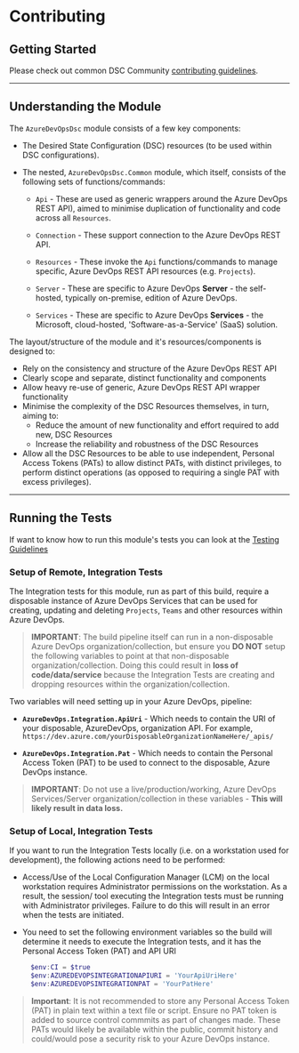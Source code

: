 # Contributing

## Getting Started

Please check out common DSC Community [contributing guidelines](https://dsccommunity.org/guidelines/contributing).

---

## Understanding the Module

The `AzureDevOpsDsc` module consists of a few key components:

* The Desired State Configuration (DSC) resources (to be used within DSC configurations).

* The nested, `AzureDevOpsDsc.Common` module, which itself, consists of the following
  sets of functions/commands:

  * `Api` - These are used as generic wrappers around the
    Azure DevOps REST API), aimed to minimise duplication of functionality and
    code across all `Resources`.

  * `Connection` - These support connection to the Azure DevOps REST API.

  * `Resources` - These invoke the `Api` functions/commands to
      manage specific, Azure DevOps REST API resources (e.g. `Projects`).

  * `Server` - These are specific to Azure DevOps
    **Server** - the self-hosted, typically on-premise, edition of Azure DevOps.

  * `Services` - These are specific to Azure DevOps
    **Services** - the Microsoft, cloud-hosted, 'Software-as-a-Service' (SaaS)
    solution.

The layout/structure of the module and it's resources/components is designed to:

* Rely on the consistency and structure of the Azure DevOps REST API
* Clearly scope and separate, distinct functionality and components
* Allow heavy re-use of generic, Azure DevOps REST API wrapper functionality
* Minimise the complexity of the DSC Resources themselves, in turn, aiming to:
  * Reduce the amount of new functionality and effort required to add new, DSC Resources
  * Increase the reliability and robustness of the DSC Resources
* Allow all the DSC Resources to be able to use independent, Personal Access Tokens
  (PATs) to allow distinct PATs, with distinct privileges, to perform distinct
  operations (as opposed to requiring a single PAT with excess privileges).

---

## Running the Tests

If want to know how to run this module's tests you can look at the [Testing Guidelines](https://dsccommunity.org/guidelines/testing-guidelines/#running-tests)

### Setup of **Remote**, Integration Tests

The Integration tests for this module, run as part of this build, require a
disposable instance of Azure DevOps Services that can be used for creating,
updating and deleting `Projects`, `Teams` and other resources within Azure DevOps.

>**IMPORTANT**: The build pipeline itself can run in a non-disposable Azure
>DevOps organization/collection, but ensure you **DO NOT** setup the following
>variables to point at that non-disposable organization/collection. Doing this
>could result in **loss of code/data/service** because the Integration Tests are
>creating and dropping resources within the organization/collection.

Two variables will need setting up in your Azure DevOps, pipeline:

* **`AzureDevOps.Integration.ApiUri`** - Which needs to contain the URI of your disposable,
AzureDevOps, organization API. For example, `https://dev.azure.com/yourDisposableOrganizationNameHere/_apis/`

* **`AzureDevOps.Integration.Pat`** - Which needs to contain the Personal Access
Token (PAT) to be used to connect to the disposable, Azure DevOps instance.

>**IMPORTANT**: Do not use a live/production/working, Azure DevOps Services/Server
>organization/collection in these variables - **This will likely result in data loss.**

### Setup of **Local**, Integration Tests

If you want to run the Integration Tests locally (i.e. on a workstation used for
development), the following actions need to be performed:

* Access/Use of the Local Configuration Manager (LCM) on the local workstation
  requires Administrator permissions on the workstation. As a result, the session/
  tool executing the Integration tests must be running with Administrator
  privileges. Failure to do this will result in an error when the tests are
  initiated.

* You need to set the following environment variables so the build will determine
  it needs to execute the Integration tests, and it has the Personal Access Token
  (PAT) and API URI

  ```Powershell
    $env:CI = $true
    $env:AZUREDEVOPSINTEGRATIONAPIURI = 'YourApiUriHere'
    $env:AZUREDEVOPSINTEGRATIONPAT = 'YourPatHere'
  ```

>**Important**: It is not recommended to store any Personal Access Token (PAT)
>in plain text within a text file or script. Ensure no PAT token is added to
source control commmits as part of changes made. These PATs would likely be
available within the public, commit history and could/would pose a security risk
to your Azure DevOps instance.
